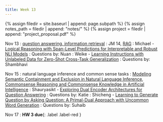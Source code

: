 ```yaml
---
title: Week 13
---
```



{% assign filedir = site.baseurl | append: page.subpath %} 
{% assign notes_path = filedir | append: "notes/" %} 
{% assign project = filedir | append: "project_proposal.pdf" %}

<!--  
Instructions:

INDENTATION COUNTS

Each day should be formatted exactly as follows

Date
: Lessons Covered
  : Reading List
    : In Class Presentations
: **Assignment/Announcement**{: .label}


To add a hyperlink for readings, do it as follows
  : [Example Paper](http://linktopaper.edu)

To make the hyperlink open in a new tab by default
  : [Example Paper](http://linktopaper.edu){:target=_"blank"}

The announcement can be made red for due dates as follows
: **Assignment Due**{: .label .label-red }

-->

Nov 13
: [question answering, information retrieval](assets/files/irqa.pdf)
  : JM 14, [RAG](https://arxiv.org/abs/2005.11401)
    : Michael - [Logical Reasoning with Span-Level Predictions for Interpretable and Robust NLI Models](https://aclanthology.org/2022.emnlp-main.251.pdf)
    : Questions by: Nuan
    : Weike - [Learning Instructions with Unlabeled Data for Zero-Shot Cross-Task Generalization](https://aclanthology.org/2022.emnlp-main.105.pdf)
    : Questions by: Shambhavi

Nov 15
: natural language inference and common sense tasks 
  : [Modeling Semantic Containment and Exclusion in Natural Language Inference](https://aclanthology.org/C08-1066/), [Commonsense Reasoning and Commonsense Knowledge in Artificial Intelligence](https://cs.nyu.edu/~davise/papers/CommonsenseFinal.pdf)
    : Shauryasikt - [Exploring Dual Encoder Architectures for Question Answering](https://aclanthology.org/2022.emnlp-main.640/) 
    : Questions by: Katie
    : Shicheng - [Learning to Generate Question by Asking Question: A Primal-Dual Approach with Uncommon Word Generation](https://aclanthology.org/2022.emnlp-main.4)
    : Questions by: Suhaib

Nov 17
: **HW 3 due**{: .label .label-red }
